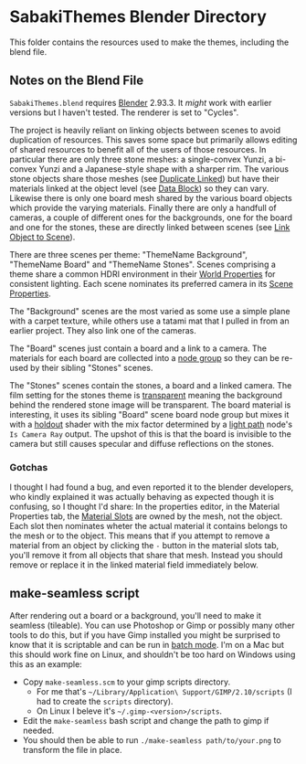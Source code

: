# SabakiThemes Blender Directory

This folder contains the resources used to make the themes, including the blend file.

## Notes on the Blend File
`SabakiThemes.blend` requires [Blender](https://www.blender.org/) 2.93.3. It *might* work with earlier versions
but I haven't tested. The renderer is set to "Cycles".

The project is heavily reliant on linking objects between scenes to avoid duplication of
resources. This saves some space but primarily allows editing of shared resources to benefit all of the users
of those resources. In particular there are only three stone meshes: a single-convex
Yunzi, a bi-convex Yunzi and a Japanese-style shape with a sharper rim. The various stone objects share those
meshes
(see [Duplicate Linked](https://docs.blender.org/manual/en/latest/scene_layout/object/editing/duplicate_linked.html))
but have their materials linked at the object level
(see [Data Block](https://docs.blender.org/manual/en/latest/render/materials/assignment.html#data-block))
so they can vary.
Likewise there is only one board mesh shared by the various board objects which provide the varying materials.
Finally there are only a handfull of cameras, a couple of different ones for the backgrounds, one for the board and one
for the stones, these are directly linked between scenes
(see [Link Object to Scene](https://docs.blender.org/manual/en/latest/scene_layout/object/editing/link_transfer/index.html)).

There are three scenes per theme: "ThemeName Background", "ThemeName Board" and "ThemeName Stones". Scenes comprising
a theme share a common HDRI environment in their
[World Properties](https://docs.blender.org/manual/en/latest/render/lights/world.html)
for consistent lighting. Each scene nominates its preferred camera in its
[Scene Properties](https://docs.blender.org/manual/en/latest/scene_layout/scene/properties.html).

The "Background" scenes are the most varied as some use a simple plane with a carpet texture, while others use a tatami mat
that I pulled in from an earlier project. They also link one of the cameras.

The "Board" scenes just contain a board and a link to a camera. The materials for each board are collected into a
[node group](https://docs.blender.org/manual/en/latest/render/shader_nodes/groups.html)
so they can be re-used by their sibling "Stones" scenes.

The "Stones" scenes contain the stones, a board and a linked camera.
The film setting for the stones theme is
[transparent](https://docs.blender.org/manual/en/latest/render/cycles/render_settings/film.html#transparent)
meaning the background behind the rendered stone image will be transparent.
The board material is interesting, it uses its sibling "Board" scene board node group but mixes it with a
[holdout](https://docs.blender.org/manual/en/latest/render/shader_nodes/shader/holdout.html)
shader with the mix factor determined by a
[light path](https://docs.blender.org/manual/en/latest/render/shader_nodes/input/light_path.html)
node's `Is Camera Ray` output.  The upshot of this is that the board
is invisible to the camera but still causes specular and diffuse
reflections on the stones.

### Gotchas
I thought I had found a bug, and even reported it to the blender developers, who kindly explained it was
actually behaving as expected though it is confusing, so I thought I'd share: In the properties editor,
in the Material Properties tab, the
[Material Slots](https://docs.blender.org/manual/en/latest/render/materials/assignment.html#material-slots)
are owned by the mesh, not the object.
Each slot then nominates wheter the actual material it contains belongs to the mesh or to the object.
This means that if you attempt to remove a material from an object by clicking the `-` button in the
material slots tab, you'll remove it from all objects that share that mesh. Instead you should remove or
replace it in the linked material field immediately below.

## make-seamless script

After rendering out a board or a background, you'll need to make it seamless (tileable). You can use
Photoshop or Gimp or possibly many other tools to do this, but if you have Gimp installed you might
be surprised to know that it is scriptable and can be run in
[batch mode](https://www.gimp.org/tutorials/Basic_Batch/).
I'm on a Mac but this should work fine on Linux, and shouldn't be too hard on Windows using this as an
example:

* Copy `make-seamless.scm` to your gimp scripts directory.
   * For me that's `~/Library/Application\ Support/GIMP/2.10/scripts` (I had to create the `scripts` directory).
   * On Linux I beleve it's `~/.gimp-<version>/scripts`.
* Edit the `make-seamless` bash script and change the path to gimp if needed.
* You should then be able to run `./make-seamless path/to/your.png` to transform the file in place.
